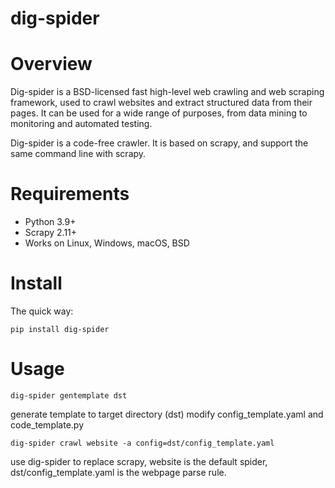 dig-spider
======


Overview
========

Dig-spider is a BSD-licensed fast high-level web crawling and web scraping framework, used to
crawl websites and extract structured data from their pages. It can be used for
a wide range of purposes, from data mining to monitoring and automated testing.

Dig-spider is a code-free crawler. It is based on scrapy, and support the same command line with scrapy.



Requirements
============

* Python 3.9+
* Scrapy 2.11+
* Works on Linux, Windows, macOS, BSD

Install
=======

The quick way:

    pip install dig-spider

Usage
=======
    dig-spider gentemplate dst

generate template to target directory (dst)
modify config_template.yaml and code_template.py

    dig-spider crawl website -a config=dst/config_template.yaml

use dig-spider to replace scrapy, website is the default spider, dst/config_template.yaml is the webpage parse rule.
